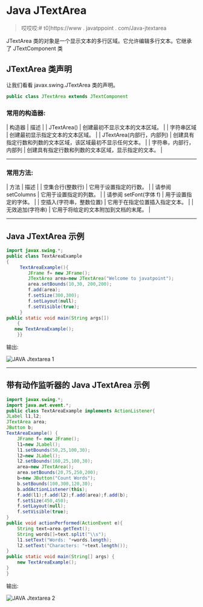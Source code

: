 # Java JTextArea

> 哎哎哎:# t0]https://www . javatppoint . com/Java-jtextarea

JTextArea 类的对象是一个显示文本的多行区域。它允许编辑多行文本。它继承了 JTextComponent 类

## JTextArea 类声明

让我们看看 javax.swing.JTextArea 类的声明。

```java
public class JTextArea extends JTextComponent

```

### 常用的构造器:

| 构造器 | 描述 |
| JTextArea() | 创建最初不显示文本的文本区域。 |
| 字符串区域 | 创建最初显示指定文本的文本区域。 |
| JTextArea(内部行，内部列) | 创建具有指定行数和列数的文本区域，该区域最初不显示任何文本。 |
| 字符串，内部行，内部列 | 创建具有指定行数和列数的文本区域，显示指定的文本。 |

* * *

### 常用方法:

| 方法 | 描述 |
| 空集合行(整数行) | 它用于设置指定的行数。 |
| 请参阅 setColumns | 它用于设置指定的列数。 |
| 请参阅 setFont(字体 f) | 用于设置指定的字体。 |
| 空插入(字符串，整数位置) | 它用于在指定位置插入指定文本。 |
| 无效追加(字符串) | 它用于将给定的文本附加到文档的末尾。 |

* * *

## Java JTextArea 示例

```java
import javax.swing.*;
public class TextAreaExample
{
	 TextAreaExample(){
	    JFrame f= new JFrame();
        JTextArea area=new JTextArea("Welcome to javatpoint");
	    area.setBounds(10,30, 200,200);
	    f.add(area);
	    f.setSize(300,300);
	    f.setLayout(null);
	    f.setVisible(true);
	 }
public static void main(String args[])
    {
   new TextAreaExample();
    }}

```

输出:

![JAVA Jtextarea 1](../img/14ab1247f278f9cd2586d720bfbb346b.png)

* * *

## 带有动作监听器的 Java JTextArea 示例

```java
import javax.swing.*;
import java.awt.event.*;
public class TextAreaExample implements ActionListener{
JLabel l1,l2;
JTextArea area;
JButton b;
TextAreaExample() {
    JFrame f= new JFrame();
	l1=new JLabel();
	l1.setBounds(50,25,100,30);
	l2=new JLabel();
	l2.setBounds(160,25,100,30);
	area=new JTextArea();
	area.setBounds(20,75,250,200);
	b=new JButton("Count Words");
	b.setBounds(100,300,120,30);
	b.addActionListener(this);
	f.add(l1);f.add(l2);f.add(area);f.add(b);
	f.setSize(450,450);
	f.setLayout(null);
	f.setVisible(true);
}
public void actionPerformed(ActionEvent e){
	String text=area.getText();
	String words[]=text.split("\\s");
	l1.setText("Words: "+words.length);
	l2.setText("Characters: "+text.length());
}
public static void main(String[] args) {
	new TextAreaExample();
}
}

```

输出:

![JAVA Jtextarea 2](../img/9fe4e00fb562a60f34ccc719f8274f5f.png)
